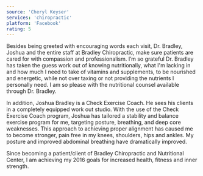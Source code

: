 ```yaml
---
source: 'Cheryl Keyser'
services: 'chiropractic'
platform: 'Facebook'
rating: 5
---
```


Besides being greeted with encouraging words each visit, Dr. Bradley, Joshua and the entire staff at Bradley Chiropractic, make sure patients are cared for with compassion and professionalism. I’m so grateful Dr. Bradley has taken the guess work out of  knowing nutritionally, what I'm lacking in and how much I need to take of vitamins and supplements, to be nourished and energetic, while not over taxing or not providing the nutrients I personally need. I am so please with the nutritional counsel available through Dr. Bradley.

In addition, Joshua Bradley is a Check Exercise Coach. He sees his clients in a completely equipped work out studio. With the use of the Check Exercise Coach program, Joshua has tailored a stability and balance exercise program for me, targeting posture, breathing, and deep core weaknesses. This approach to achieving proper alignment has caused me to become stronger, pain free in my knees, shoulders, hips and ankles. My posture and improved abdominal breathing have dramatically improved.

Since becoming a patient/client of Bradley Chiropractic and Nutritional Center, I am achieving my 2016 goals for increased health, fitness and inner strength.

